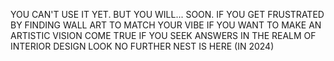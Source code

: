 YOU CAN'T USE IT YET. BUT YOU WILL... SOON.
IF YOU GET FRUSTRATED BY FINDING WALL ART TO MATCH YOUR VIBE
IF YOU WANT TO MAKE AN ARTISTIC VISION COME TRUE 
IF YOU SEEK ANSWERS IN THE REALM OF INTERIOR DESIGN
LOOK NO FURTHER
NEST IS HERE (IN 2024) 